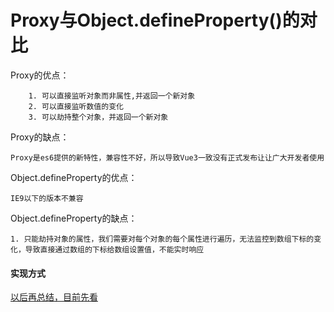 # Proxy与Object.defineProperty()的对比

<ans>

Proxy的优点：

```
 	1. 可以直接监听对象而非属性,并返回一个新对象
    2. 可以直接监听数值的变化
    3. 可以劫持整个对象，并返回一个新对象
```

Proxy的缺点：

```
Proxy是es6提供的新特性，兼容性不好，所以导致Vue3一致没有正式发布让让广大开发者使用
```

Object.defineProperty的优点：

```
IE9以下的版本不兼容
```

Object.defineProperty的缺点：

```
1. 只能劫持对象的属性，我们需要对每个对象的每个属性进行遍历，无法监控到数组下标的变化，导致直接通过数组的下标给数组设置值，不能实时响应
```

#### 实现方式

[以后再总结，目前先看](https://www.jianshu.com/p/2df6dcddb0d7)

</ans>